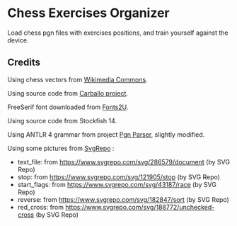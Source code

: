 # Chess Exercises Organizer

Load chess pgn files with exercises positions, and train yourself against the device.

## Credits

Using chess vectors from [Wikimedia Commons](https://commons.wikimedia.org/wiki/Category:SVG_chess_pieces).

Using source code from [Carballo project](https://github.com/albertoruibal/carballo).

FreeSerif font downloaded from [Fonts2U](https://fr.fonts2u.com/free-serif.police).

Using source code from Stockfish 14.

Using ANTLR 4 grammar from project [Pgn Parser](https://github.com/bkiers/PGN-parser), slightly modified.

Using some pictures from [SvgRepo](https://www.svgrepo.com) :
* text_file: from https://www.svgrepo.com/svg/286579/document (by SVG Repo)
* stop: from https://www.svgrepo.com/svg/121905/stop (by SVG Repo)
* start_flags: from https://www.svgrepo.com/svg/43187/race (by SVG Repo)
* reverse: from https://www.svgrepo.com/svg/182847/sort (by SVG Repo)
* red_cross: from https://www.svgrepo.com/svg/188772/unchecked-cross (by SVG Repo)